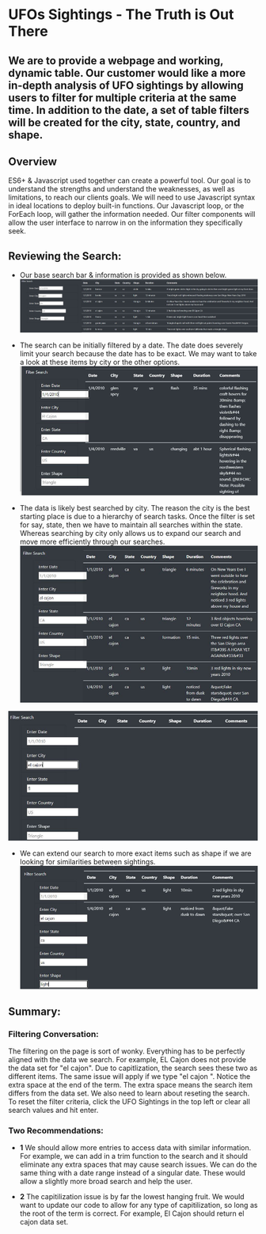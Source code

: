 # UFOs Sightings - The Truth is Out There

## We are to provide a webpage and working, dynamic table. Our customer would like a more in-depth analysis of UFO sightings by allowing users to filter for multiple criteria at the same time. In addition to the date, a set of table filters will be created for the city, state, country, and shape.

## Overview 
ES6+ & Javascript used together can create a powerful tool. Our goal is to understand the strengths and understand the weaknesses, as well as limitations, to reach our clients goals. We will need to use Javascript syntax in ideal locations to deploy built-in functions. Our Javascript loop, or the ForEach loop, will gather the information needed. Our filter components will allow the user interface to narrow in on the information they specifically seek. 

## Reviewing the Search:

- Our base search bar & information is provided as shown below. 
![SearchInfo](https://github.com/ScottyMacCVC/UFOs/blob/main/static/images/Search%20%26%20Info.JPG)

- The search can be initially filtered by a date. The date does severely limit your search because the date has to be exact. We may want to take a look at these items by city or the other options. 
![DateSearch](https://github.com/ScottyMacCVC/UFOs/blob/main/static/images/Date%20Search.JPG)

- The data is likely best searched by city. The reason the city is the best starting place is due to a hierarchy of search tasks. Once the filter is set for say, state, then we have to maintain all searches within the state. Whereas searching by city only allows us to expand our search and move more efficiently through our searches. 
![SearchbyCity](https://github.com/ScottyMacCVC/UFOs/blob/main/static/images/Search%20by%20City.JPG)

![HierarchyIssue](https://github.com/ScottyMacCVC/UFOs/blob/main/static/images/Hierarchy%20Issue.JPG)

- We can extend our search to more exact items such as shape if we are looking for similarities between sightings.  
![ShapeSearch](https://github.com/ScottyMacCVC/UFOs/blob/main/static/images/Search%20by%20Shape.JPG)


## Summary: 

### Filtering Conversation: 
The filtering on the page is sort of wonky. Everything has to be perfectly aligned with the data we search. For example, EL Cajon does not provide the data set for "el cajon". Due to capitlization, the search sees these two as different items. The same issue will apply if we type "el cajon ". Notice the extra space at the end of the term. The extra space means the search item differs from the data set. We also need to learn about reseting the search.  To reset the filter criteria, click the UFO Sightings in the top left or clear all search values and hit enter. 

### Two Recommendations: 
- **1** We should allow more entries to access data with similar information. For example, we can add in a trim function to the search and it should eliminate any extra spaces that may cause search issues. We can do the same thing with a date range instead of a singular date. These would allow a slightly more broad search and help the user. 

- **2** The capitilization issue is by far the lowest hanging fruit. We would want to update our code to allow for any type of capitilization, so long as the root of the term is correct. For example, El Cajon should return el cajon data set. 


